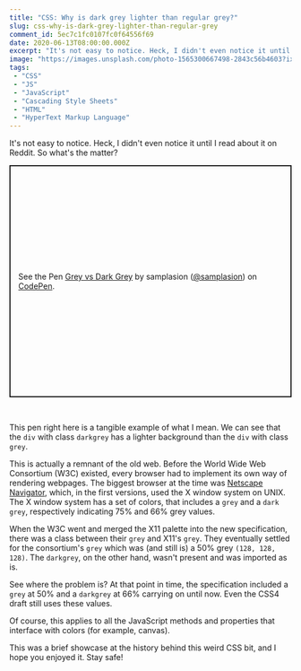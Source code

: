 ```yaml
---
title: "CSS: Why is dark grey lighter than regular grey?"
slug: css-why-is-dark-grey-lighter-than-regular-grey
comment_id: 5ec7c1fc0107fc0f64556f69
date: 2020-06-13T08:00:00.000Z
excerpt: "It's not easy to notice. Heck, I didn't even notice it until I read about it on Reddit. So what's the matter?"
image: "https://images.unsplash.com/photo-1565300667498-2843c56b4603?ixlib=rb-1.2.1&q=80&fm=jpg&crop=entropy&cs=tinysrgb&w=2000&fit=max&ixid=eyJhcHBfaWQiOjExNzczfQ"
tags: 
 - "CSS"
 - "JS"
 - "JavaScript"
 - "Cascading Style Sheets"
 - "HTML"
 - "HyperText Markup Language"
---
```


<!--kg-card-begin: html--><!-- wp:paragraph -->
<p>It's not easy to notice. Heck, I didn't even notice it until I read about it on Reddit. So what's the matter?</p>
<!-- /wp:paragraph -->

<!-- wp:more -->
<!--more-->
<!-- /wp:more -->

<!-- wp:html -->
<p class="codepen" data-height="414" data-theme-id="dark" data-default-tab="result" data-user="samplasion" data-slug-hash="MWaLROv" style="height: 414px; box-sizing: border-box; display: flex; align-items: center; justify-content: center; border: 2px solid; margin: 1em 0; padding: 1em;" data-pen-title="Grey vs Dark Grey">
  <span>See the Pen <a href="https://codepen.io/samplasion/pen/MWaLROv">
  Grey vs Dark Grey</a> by samplasion (<a href="https://codepen.io/samplasion">@samplasion</a>)
  on <a href="https://codepen.io">CodePen</a>.</span>
</p>
<script async src="https://static.codepen.io/assets/embed/ei.js"></script><br>
<!-- /wp:html -->

<!-- wp:paragraph -->
<p>This pen right here is a tangible example of what I mean. We can see that the <code>div</code> with class <code>darkgrey</code> <span class="colorpreview" style="background-color:darkgrey"></span> has a lighter background than the <code>div</code> with class <code>grey</code>.</p>
<!-- /wp:paragraph -->

<!-- wp:paragraph -->
<p>This is actually a remnant of the old web. Before the World Wide Web Consortium (W3C) existed, every browser had to implement its own way of rendering webpages. The biggest browser at the time was <a rel="noreferrer noopener" href="https://en.wikipedia.org/wiki/Netscape_Navigator" target="_blank">Netscape Navigator</a>, which, in the first versions, used the X window system on UNIX. The X window system has a set of colors, that includes a <code>grey</code> and a <code>dark grey</code>, respectively indicating 75% and 66% grey values.</p>
<!-- /wp:paragraph -->

<!-- wp:paragraph -->
<p>When the W3C went and merged the X11 palette into the new specification, there was a class between their <code>grey</code> and X11's <code>grey</code>. They eventually settled for the consortium's <code>grey</code> which was (and still is) a 50% grey <code>(128, 128, 128)</code>. The <code>darkgrey</code>, on the other hand, wasn't present and was imported as is.</p>
<!-- /wp:paragraph -->

<!-- wp:paragraph -->
<p>See where the problem is? At that point in time, the specification included a <code>grey</code> at 50% and a <code>darkgrey</code> at 66% carrying on until now. Even the CSS4 draft still uses these values.</p>
<!-- /wp:paragraph -->

<!-- wp:paragraph -->
<p>Of course, this applies to all the JavaScript methods and properties that interface with colors (for example, canvas).</p>
<!-- /wp:paragraph -->

<!-- wp:paragraph -->
<p>This was a brief showcase at the history behind this weird CSS bit, and I hope you enjoyed it. Stay safe!</p>
<!-- /wp:paragraph --><!--kg-card-end: html-->